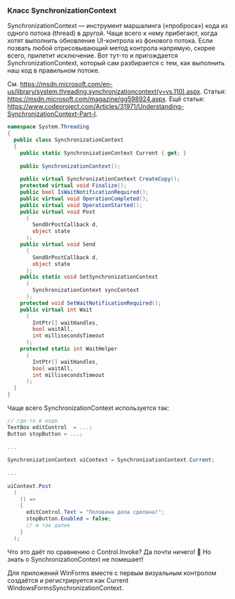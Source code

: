 ﻿### Класс SynchronizationContext

SynchronizationContext — инструмент маршалинга («проброса») кода из одного потока (thread) в другой. Чаще всего к нему прибегают, когда хотят выполнить обновление UI-контрола из фонового потока. Если позвать любой отрисовывающий метод контрола напрямую, скорее всего, прилетит исключение. Вот тут-то и пригождается SynchronizationContext, который сам разбирается с тем, как выполнить наш код в правильном потоке.

См. https://msdn.microsoft.com/en-us/library/system.threading.synchronizationcontext(v=vs.110).aspx. Статья: https://msdn.microsoft.com/magazine/gg598924.aspx. Ещё статья: https://www.codeproject.com/Articles/31971/Understanding-SynchronizationContext-Part-I.

```csharp
namespace System.Threading
{
  public class SynchronizationContext
  {
    public static SynchronizationContext Current { get; }
 
    public SynchronizationContext();
 
    public virtual SynchronizationContext CreateCopy();
    protected virtual void Finalize();
    public bool IsWaitNotificationRequired();
    public virtual void OperationCompleted();
    public virtual void OperationStarted();
    public virtual void Post
      (
        SendOrPostCallback d,
        object state
      );
    public virtual void Send
      (
        SendOrPostCallback d,
        object state
      );
    public static void SetSynchronizationContext
      (
        SynchronizationContext syncContext
      );
    protected void SetWaitNotificationRequired();
    public virtual int Wait
      (
        IntPtr[] waitHandles,
        bool waitAll,
        int millisecondsTimeout
      );
    protected static int WaitHelper
      (
        IntPtr[] waitHandles,
        bool waitAll,
        int millisecondsTimeout
      );
  }
}
```
Чаще всего SynchronizationContext используется так:
```csharp
// где-то в коде
TextBox editControl  = ...;
Button stopButton = ...;
 
...
 
SynchronizationContext uiContext = SynchronizationContext.Current;
 
...
 
uiContext.Post
  (
    () =>
    {
      editControl.Text = "Половина дела сделана!";
      stopButton.Enabled = false;
      // и так далее
    }
  );
```
Что это даёт по сравнению с Control.Invoke? Да почти ничего! 🙂 Но знать о SynchronizationContext не помешает!

Для приложений WinForms вместе с первым визуальным контролом создаётся и регистрируется как Current WindowsFormsSynchronizationContext.
